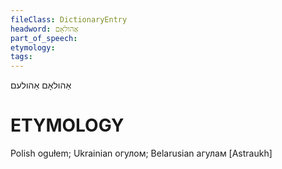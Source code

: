 ```yaml
---
fileClass: DictionaryEntry
headword: אַהולאָם
part_of_speech: 
etymology: 
tags: 
---
```

אַהולאָם
אַהולעם

ETYMOLOGY
===========
Polish ogułem; Ukrainian огулом; Belarusian агулам
[Astraukh]